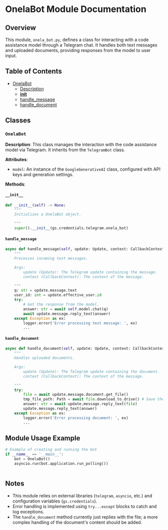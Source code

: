 # OnelaBot Module Documentation

## Overview

This module, `onela_bot.py`, defines a class for interacting with a code assistance model through a Telegram chat. It handles both text messages and uploaded documents, providing responses from the model to user input.


## Table of Contents

- [OnelaBot](#onela-bot)
    - [Description](#description-of-onela-bot)
    - [__init__](#init)
    - [handle_message](#handle-message)
    - [handle_document](#handle-document)


## Classes

### `OnelaBot`

**Description**: This class manages the interaction with the code assistance model via Telegram. It inherits from the `TelegramBot` class.

**Attributes**:

- `model`: An instance of the `GoogleGenerativeAI` class, configured with API keys and generation settings.

**Methods**:

#### `__init__`

```python
def __init__(self) -> None:
    """
    Initializes a OnelaBot object.

    """
    super().__init__(gs.credentials.telegram.onela_bot)
```

#### `handle_message`

```python
async def handle_message(self, update: Update, context: CallbackContext) -> None:
    """
    Processes incoming text messages.

    Args:
        update (Update): The Telegram update containing the message.
        context (CallbackContext): The context of the message.

    """
    q: str = update.message.text
    user_id: int = update.effective_user.id
    try:
        # Get the response from the model.
        answer: str = await self.model.chat(q)
        await update.message.reply_text(answer)
    except Exception as ex:
        logger.error('Error processing text message: ', ex)
        ...
```

#### `handle_document`

```python
async def handle_document(self, update: Update, context: CallbackContext) -> None:
    """
    Handles uploaded documents.

    Args:
        update (Update): The Telegram update containing the document.
        context (CallbackContext): The context of the message.

    """
    try:
        file = await update.message.document.get_file()
        tmp_file_path: Path = await file.download_to_drive() # Save the file locally
        answer: str = await update.message.reply_text(file)
        update.message.reply_text(answer)
    except Exception as ex:
        logger.error('Error processing document: ', ex)
        ...
```


## Module Usage Example

```python
# Example of creating and running the bot
if __name__ == '__main__':
    bot = OnelaBot()
    asyncio.run(bot.application.run_polling())
```

```
```

## Notes

- This module relies on external libraries (`telegram`, `asyncio`, etc.) and configuration variables (`gs.credentials`).
- Error handling is implemented using `try...except` blocks to catch and log exceptions.
- The `handle_document` method currently just replies with the file; a more complex handling of the document's content should be added.